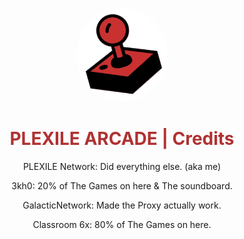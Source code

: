 
<p align="center">
<kbd>
<img style="border-radius:50%" height="150px" src="/images/plexilearcade.png">
</kbd>
</p>
<h1 align="center" style="color: #b03232;">PLEXILE ARCADE | Credits</h1>
<p align="center">PLEXILE Network: Did everything else. (aka me)</p>
<p align="center">3kh0: 20% of The Games on here & The soundboard.</p>
<p align="center">GalacticNetwork: Made the Proxy actually work.</p>
<p align="center">Classroom 6x: 80% of The Games on here.</p>
